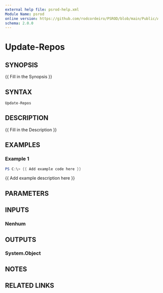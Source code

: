 ```yaml
---
external help file: psrod-help.xml
Module Name: psrod
online version: https://github.com/rodcordeiro/PSROD/blob/main/Public/Authoral/Preventive.ps1
schema: 2.0.0
---
```


# Update-Repos

## SYNOPSIS
{{ Fill in the Synopsis }}

## SYNTAX

```
Update-Repos
```

## DESCRIPTION
{{ Fill in the Description }}

## EXAMPLES

### Example 1
```powershell
PS C:\> {{ Add example code here }}
```

{{ Add example description here }}

## PARAMETERS

## INPUTS

### Nenhum

## OUTPUTS

### System.Object
## NOTES

## RELATED LINKS
